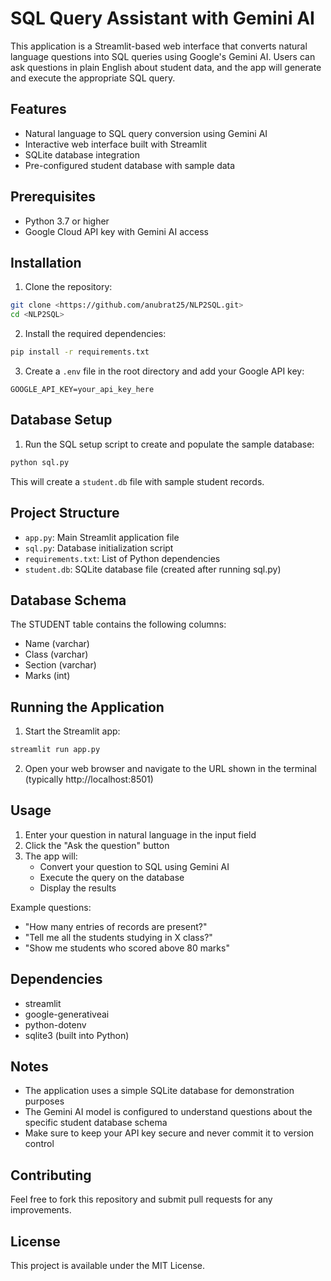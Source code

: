 # SQL Query Assistant with Gemini AI

This application is a Streamlit-based web interface that converts natural language questions into SQL queries using Google's Gemini AI. Users can ask questions in plain English about student data, and the app will generate and execute the appropriate SQL query.

## Features

- Natural language to SQL query conversion using Gemini AI
- Interactive web interface built with Streamlit
- SQLite database integration
- Pre-configured student database with sample data

## Prerequisites

- Python 3.7 or higher
- Google Cloud API key with Gemini AI access

## Installation

1. Clone the repository:
```bash
git clone <https://github.com/anubrat25/NLP2SQL.git>
cd <NLP2SQL>
```

2. Install the required dependencies:
```bash
pip install -r requirements.txt
```

3. Create a `.env` file in the root directory and add your Google API key:
```
GOOGLE_API_KEY=your_api_key_here
```

## Database Setup

1. Run the SQL setup script to create and populate the sample database:
```bash
python sql.py
```

This will create a `student.db` file with sample student records.

## Project Structure

- `app.py`: Main Streamlit application file
- `sql.py`: Database initialization script
- `requirements.txt`: List of Python dependencies
- `student.db`: SQLite database file (created after running sql.py)

## Database Schema

The STUDENT table contains the following columns:
- Name (varchar)
- Class (varchar)
- Section (varchar)
- Marks (int)

## Running the Application

1. Start the Streamlit app:
```bash
streamlit run app.py
```

2. Open your web browser and navigate to the URL shown in the terminal (typically http://localhost:8501)

## Usage

1. Enter your question in natural language in the input field
2. Click the "Ask the question" button
3. The app will:
   - Convert your question to SQL using Gemini AI
   - Execute the query on the database
   - Display the results

Example questions:
- "How many entries of records are present?"
- "Tell me all the students studying in X class?"
- "Show me students who scored above 80 marks"

## Dependencies

- streamlit
- google-generativeai
- python-dotenv
- sqlite3 (built into Python)

## Notes

- The application uses a simple SQLite database for demonstration purposes
- The Gemini AI model is configured to understand questions about the specific student database schema
- Make sure to keep your API key secure and never commit it to version control

## Contributing

Feel free to fork this repository and submit pull requests for any improvements.

## License

This project is available under the MIT License.
